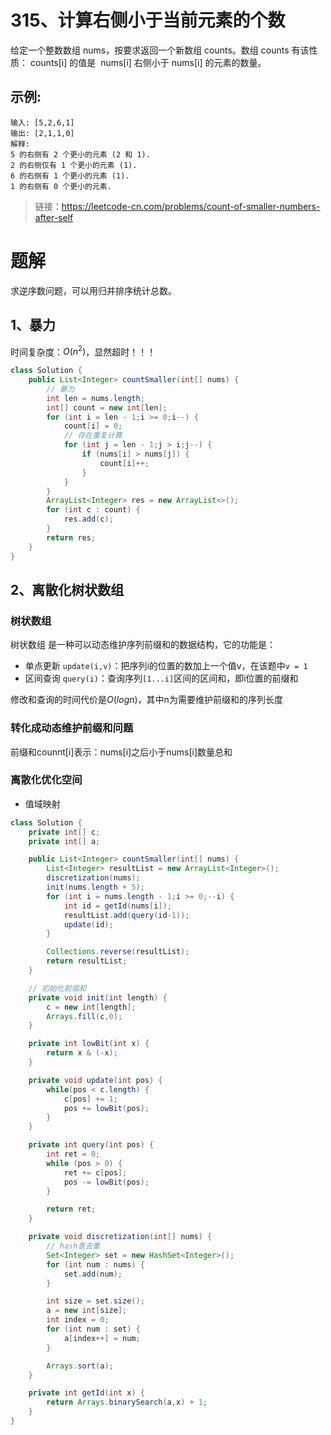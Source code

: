 # 315、计算右侧小于当前元素的个数

给定一个整数数组 nums，按要求返回一个新数组 counts。数组 counts 有该性质： counts[i] 的值是  nums[i] 右侧小于 nums[i] 的元素的数量。

## 示例:
```
输入: [5,2,6,1]
输出: [2,1,1,0] 
解释:
5 的右侧有 2 个更小的元素 (2 和 1).
2 的右侧仅有 1 个更小的元素 (1).
6 的右侧有 1 个更小的元素 (1).
1 的右侧有 0 个更小的元素.
```
> 链接：https://leetcode-cn.com/problems/count-of-smaller-numbers-after-self

# 题解
求逆序数问题，可以用归并排序统计总数。
## 1、暴力
时间复杂度：$O(n^2)$，显然超时！！！
```java
class Solution {
    public List<Integer> countSmaller(int[] nums) {
        // 暴力
        int len = nums.length;
        int[] count = new int[len];
        for (int i = len - 1;i >= 0;i--) {
            count[i] = 0;
            // 存在重复计算
            for (int j = len - 1;j > i;j--) {
                if (nums[i] > nums[j]) {
                    count[i]++;
                }
            }
        }
        ArrayList<Integer> res = new ArrayList<>();
        for (int c : count) {
            res.add(c);
        }
        return res;
    }
}
```

## 2、离散化树状数组
### 树状数组
树状数组 是一种可以动态维护序列前缀和的数据结构，它的功能是：

- 单点更新 `update(i,v)`：把序列i的位置的数加上一个值v，在该题中`v = 1`
- 区间查询 `query(i)`：查询序列`[1...i]`区间的区间和，即i位置的前缀和

修改和查询的时间代价是$O(logn)$，其中n为需要维护前缀和的序列长度


### 转化成动态维护前缀和问题

前缀和counnt[i]表示：nums[i]之后小于nums[i]数量总和


### 离散化优化空间

- 值域映射

```java
class Solution {
    private int[] c;
    private int[] a;

    public List<Integer> countSmaller(int[] nums) {
        List<Integer> resultList = new ArrayList<Integer>();
        discretization(nums);
        init(nums.length + 5);
        for (int i = nums.length - 1;i >= 0;--i) {
            int id = getId(nums[i]);
            resultList.add(query(id-1));
            update(id);
        }

        Collections.reverse(resultList);
        return resultList;
    }

    // 初始化前缀和
    private void init(int length) {
        c = new int[length];
        Arrays.fill(c,0);
    }

    private int lowBit(int x) {
        return x & (-x);
    }

    private void update(int pos) {
        while(pos < c.length) {
            c[pos] += 1;
            pos += lowBit(pos);
        }
    }

    private int query(int pos) {
        int ret = 0;
        while (pos > 0) {
            ret += c[pos];
            pos -= lowBit(pos);
        }

        return ret;
    }

    private void discretization(int[] nums) {
        // hash表去重
        Set<Integer> set = new HashSet<Integer>();
        for (int num : nums) {
            set.add(num);
        }

        int size = set.size();
        a = new int[size];
        int index = 0;
        for (int num : set) {
            a[index++] = num;
        }

        Arrays.sort(a);
    }

    private int getId(int x) {
        return Arrays.binarySearch(a,x) + 1;
    }
}
```